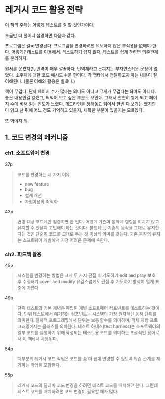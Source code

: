 # 레거시 코드 활용 전략

이 책의 주제는 어떻게 테스트를 잘 할 것인가이다.

조금만 더 풀어서 설명하면 다음과 같다.

프로그램은 결국 변경된다. 프로그램을 변경하려면 의도하지 않은 부작용을 없애야 한다. 어떻게? 테스트를 이용해서. 테스트하기 쉽지 않다. 테스트를 쉽게 하려면 의존관계를 분리하자.

원서를 못봤지만, 번역이 매우 깔끔하다. 번역체라고 느껴지는 부자연스러운 문장이 없었다. 소주제에 대한 코드 예시도 쉬운 편이다. 각 챕터에서 전달하고자 하는 내용이 잘 이해된다. (물론 이해와 활용은 별개다.)

책이 무겁다. 단지 페이지 수가 많다는 의미도 아니고 무게가 무겁다는 의미도 아니다. 좋은 내용인걸 알겠고, 써먹어 보고 싶은 부분도 보인다. 그래서 천천히 읽게 되고 페이지 수에 비해 읽는 진도가 느렸다. 데드라인을 정해놓고 읽어서 한번 다 보기는 했지만 다 읽고 난 뒤에 어느 정도 기억하고 있을지, 체득한 부분이 있을지는 모르겠다.

또 봐야지 뭐.

## 1. 코드 변경의 메커니즘

### ch1. 소프트웨어 변경

37p
> 코드를 변경하는 네 가지 이유
> - new feature
> - bug
> - 설계 개선
> - 자원이용의 최적화

43p
> 변경 대상 코드에만 집중하면 안 된다. 어떻게 기존의 동작에 영향을 미치지 않고 유지할 수 있을지 고민해야 하는 것이다. 불행히도, 기존의 동작을 그대로 유지한다는 것은 단순히 코드를 그대로 두는 것 이상의 의미를 갖는다.
> 기존 동작의 유지는 소프트웨어 개발에서 가장 어려운 문제에 속한다.

### ch2. 피드백 활용

45p
> 시스템을 변경하는 방법은 크게 두 가지
> 편집 후 기도하기 edit and pray
> 보호 후 수정하기 cover and modify
> 유감스럽게도 편집 후 기도하기 방식이 업계 표준에 가깝다.

49p
> 단위 테스트의 기본 개념은 독립된 개별 소프트웨어 컴포넌트를 테스트하는 것이다. 단위 테스트에서 얘기하는 컴포넌트는 시스템의 가장 원자적인 동작 단위를 의미한다. 절차적 프로그래밍에서 단위는 보통 함수를 의미하며, 객체 지향 프로그래밍에서는 클래스를 의미한다.
> 테스트 하네스(test harness)는 소프트웨어의 일부 코드를 실행하기 위해 작성되는 테스트용 코드를 의미하는 포괄적인 용어로서 이 책에서 사용된다.

54p
> 대부분의 레거시 코드 작업은 코드를 좀 더 쉽게 변경할 수 있도록 의존 관계를 제거하는 작업을 포함한다.

55p
> 레거시 코드의 딜레마
> 코드 변경을 하려면 테스트 코드를 배치해야 한다. 그런데 테스트 코드를 배치하려면 코드 변경이 필요할 때가 많다.
